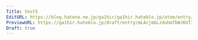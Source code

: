 ```yaml
---
Title: test5
EditURL: https://blog.hatena.ne.jp/ga1hir/ga1hir.hateblo.jp/atom/entry/6802418398312415411
PreviewURL: https://ga1hir.hateblo.jp/draft/entry/mLAcjmbLzduhmTbWJKUT3N-K3D4
Draft: true
---
```


